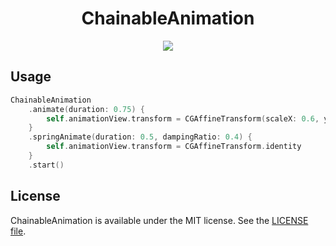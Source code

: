 <p align="center">
    <h1 align="center">ChainableAnimation</h1>
</p1>

<p align="center">
    <a href=".license-mit"><img src="https://img.shields.io/badge/license-MIT-blue.svg"></a>
</p>

## Usage
```swift
ChainableAnimation
    .animate(duration: 0.75) {
        self.animationView.transform = CGAffineTransform(scaleX: 0.6, y: 0.6)
    }
    .springAnimate(duration: 0.5, dampingRatio: 0.4) {
        self.animationView.transform = CGAffineTransform.identity
    }
    .start()
```

## License
ChainableAnimation is available under the MIT license. See the [LICENSE file](https://github.com/atsushi130/ChainableAnimation/blob/master/license-mit).
